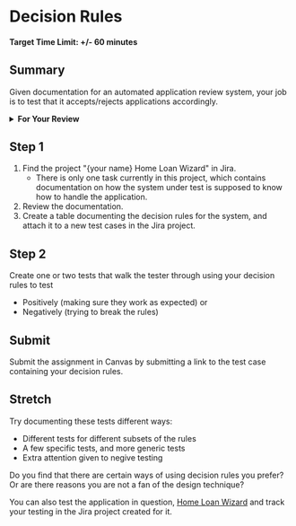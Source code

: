 # Decision Rules

#### Target Time Limit: +/- 60 minutes

## Summary

Given documentation for an automated application review system, your job is to
test that it accepts/rejects applications accordingly.

<details> <summary> <strong> For Your Review </strong> </summary>

If you're feeling uncertain on where to start in this project, look over the
following:

- Skills Practice:
  - [Hold effective discussions in the best place](./sp1.06.1.md)
  - [Maintain your tests](./sp1.06.2.md)
  - [Search for answers](./sp1.06.3.md)
  - [Documenting Decision Rules](./sp1.06.4.md)

</details>

## Step 1

1. Find the project "{your name} Home Loan Wizard" in Jira.
   - There is only one task currently in this project, which contains
     documentation on how the system under test is supposed to know how to
     handle the application.
1. Review the documentation.
1. Create a table documenting the decision rules for the system, and attach it
   to a new test cases in the Jira project.

## Step 2

Create one or two tests that walk the tester through using your decision rules
to test

- Positively (making sure they work as expected) or
- Negatively (trying to break the rules)

## Submit

Submit the assignment in Canvas by submitting a link to the test case containing
your decision rules.

## Stretch

Try documenting these tests different ways:

- Different tests for different subsets of the rules
- A few specific tests, and more generic tests
- Extra attention given to negive testing

Do you find that there are certain ways of using decision rules you prefer? Or
are there reasons you are not a fan of the design technique?

You can also test the application in question,
[Home Loan Wizard](https://devmountain.github.io/qa_appHandling) and track your
testing in the Jira project created for it.

